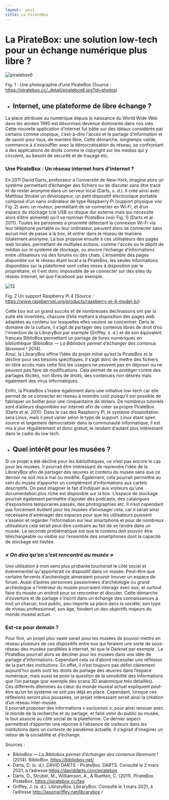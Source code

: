 ```yaml
---
layout:  post
title: La PirateBox
---
```

# **La PirateBox: une solution low-tech pour un échange numérique plus libre ?**

![piratebox6](https://user-images.githubusercontent.com/77698526/110889574-b1b21f00-82ee-11eb-9e9f-f8c86e3d35a5.jpg)

Fig. 1 : Une photographie d’une PirateBox
(Source : https://piratebox.cc/_detail/piratebox6.jpg?id=photos)


- ## Internet, une plateforme de libre échange ?
La place attribuée au numérique depuis la naissance du World Wide Web dans les années 1990 est désormais devenue dominante dans nos vies.
Cette nouvelle application d’internet fut bâtie sur des idéaux considérés par certains comme utopique, c’est-à-dire l'accès et le partage d’information et de savoir pour tous, de manière libre.
Cette démarche, longtemps valide, commence à s'essouffler avec la démocratisation du réseau, se confrontant à des applications de droits comme le copyright sur les médias qui y circulent,
au besoin de sécurité et de traçage etc.

### **Une PirateBox : Un réseau internet hors d’internet ?**
En 2011 David Darts, professeur à l’université de New-York, imagine alors un système permettant d’échanger des fichiers ou de discuter sans être tracé et de rester anonyme dans un serveur local (Darts, s. d.).
Il crée ainsi avec Matthias Strubel un développeur, un petit dispositif électronique portable composé d’un nano ordinateur de type Raspberry Pi (support physique voir Fig. 2) avec un routeur, permettant de se connecter en Wi-Fi,
et d’un espace de stockage (clé USB ou disque dur externe mais qui nécessite alors d’être alimenté) qu’il va nommer PirateBox (voir Fig. 1) (Darts et al. 2011).
Toutes les personnes à proximité détectant la connexion Wi-Fi via leur téléphone portable ou leur ordinateur, peuvent alors se connecter sans aucun mot de passe à la box,
et entrer dans le réseau de manière totalement anonyme. La box propose ensuite à ces utilisateurs des pages web locales, permettant de multiples actions, comme l'accès ou le dépôt de médias sur
le système de stockage, ou encore l’échange d’informations entre utilisateurs via des forums ou des chats. L’ensemble des pages disponible sur le réseau étant local a la PirateBox, les seules informations disponibles sur
la plateforme sont celles mises à disposition par le propriétaire, et il est donc impossible de se connecter sur des sites du réseau Internet, tel que Facebook par exemple.

![12](https://user-images.githubusercontent.com/77698526/110890012-824fe200-82ef-11eb-9136-2654d2856120.png)


Fig. 2 Un support Raspberry Pi 4
(Source : https://www.raspberrypi.org/products/raspberry-pi-4-model-b/)


Cette box eut un grand succès et de nombreuses déclinaisons ont par la suite été inventées, chacune d’elle mettant à disposition des pages web adaptées au contenu
sur lesquelles elles veulent se concentrer. Dans le domaine de la culture, il s’agit de partager des contenus libres de droit d'où l'invention de la LibraryBox par exemple (Griffey, s. d.)
et de son équivalent français BiblioBox permettant un partage de livres numériques en bibliothèque  (BiblioBox — *La Bibliobox permet d’échanger des contenus librement !* 2014).  
Ainsi, la LibraryBox affine l’idée du projet initial qu’est la PirateBox et la décline pour ses besoins spécifiques. Il s’agit donc de mettre des fichiers en libre accès mais cette fois
les usagers ne peuvent pas en déposer ou ne peuvent pas faire de modifications. Cela permet de se protéger contre des partages illicites, non libres de droits, des contenues non désirés
mais également des virus informatiques.

Enfin, la PirateBox s’insère également dans une initiative low-tech car elle permet de se connecter en réseau à moindre coût puisqu’il est possible de fabriquer un boîtier pour
une cinquantaine de dollars. De nombreux tutoriels sont d’ailleurs disponibles sur internet afin de créer sa propre PirateBox (Darts et al. 2011).
Dans le cas des Raspberry Pi, le système d’exploitation sera Linux, mais il peut varier selon le type de support. Linux étant open source et largement démocratiser dans la
communauté informatique, il est mis à jour régulièrement et donc gratuit, le rendant d’autant plus intéressant dans le cadre du low tech.

- ## **Quel intérêt pour les musées ?**
Si ce projet a été décliné pour les bibliothèques, ce n’est pas encore le cas pour les musées.  Il pourrait être intéressant de reprendre l’idée de la LibraryBox afin de partager des œuvres et contenu
du musée sans que ce dernier ne soit mis à mal ou modifié. Également, cela pourrait permettre au sein du musée d’apporter un complément d’informations aux cartels descriptifs. On peut imaginer le fait
d’indiquer aux visiteurs qu’une documentation plus riche est disponible sur la box. L’espace de stockage pourrait également permettre d’ajouter des podcasts, des catalogues d’expositions temporaires passés, des photographies etc.
Il n’est cependant pas forcément évident pour les musées d’envisager cela, car il serait ainsi nécessaire d'aménager des espaces pour que les utilisateurs puissent s'asseoir et regarder l’information sur
leur smartphone et pour de nombreux utilisateurs cela serait peut-être contraire au fait de se rendre dans un musée. La seconde problématique est que le contenu doit pouvoir être téléchargeable ou visible sur l’ensemble
des smartphones dont la capacité de stockage est limitée.

### *« On dira qu’on s’est rencontré au musée »*
Une utilisation à mon sens plus probante toucherait le côté social et événementiel qu'apporterait ce dispositif dans un musée. Peut-être que certains fervents d’archéologie aimeraient pouvoir trouver un espace de forum.
Aussi d’autres personnes passionnées d’archéologie ou grand archéologue à l’intérieur du musée pourraient interagir avec eux, et surtout faire du musée un endroit pour se rencontrer et discuter.
Cette démarche d’ouverture et de partage s'inscrit dans un échange des connaissances à tout un chacun, tout public, peu importe sa place dans la société, son type de niveau professionnel,
son âge, fondent un des objectifs majeurs du monde muséal actuel.              

### **Est-ce pour demain ?**     
Pour finir, un projet plus vaste serait pour les musées de pouvoir mettre en réseau plusieurs de ces dispositifs entre eux qui feraient une sorte de sous-réseau des musées parallèles à internet, tel que le Darknet par exemple .
La PirateBox pourrait alors se décliner pour les musées dans une idée de partage d’informations. Cependant cela va d’abord nécessiter une réflexion de la part des institutions. En effet, il n’est toujours pas défini clairement
aujourd'hui quels sont les droits de partage des œuvres dans l’espace numérique, mais aussi se pose la question de la sensibilité des informations que l’on partage (par exemple des scans 3D anatomique très détaillés).   
Ces différents dilemmes au cœur du monde muséal actuel expliquent peut-être qu’un tel système ne soit pas déjà en place. Cependant, lorsque ces réflexions seront plus poussées, un projet intéressant serait ainsi la création d’un réseau inter-musée.                                    
Il pourrait proposer des informations *« exclusives »*, pour ainsi renouer avec le monde de la recherche et du partage, et faire venir du public au musée, le tout associé au côté social de la plateforme. Ce dernier aspect permettrait d’apporter une réponse à l’absence de visiteurs dans les institutions dans un contexte de pandémie actuelle. Il s’agirait d’imaginer un retour de   la sociabilité et d’échange.    


Sources :
- BiblioBox — *La Bibliobox permet d’échanger des contenus librement !* (2014). BiblioBox. https://bibliobox.net/
- Darts, D. (s. d.). DAVID DARTS - PirateBox. DARTS. Consulté le 2 mars 2021, à l’adresse https://daviddarts.com/piratebox
- Darts, D., Strubel, M., Williamson, A., & Ruetten, C. (2011). PirateBox. PirateBox. https://piratebox.cc/faq
- Griffey, J. (s. d.). LibraryBox. LibraryBox. Consulté le 1 mars 2021, à l’adresse http://jasongriffey.net/librarybox /
